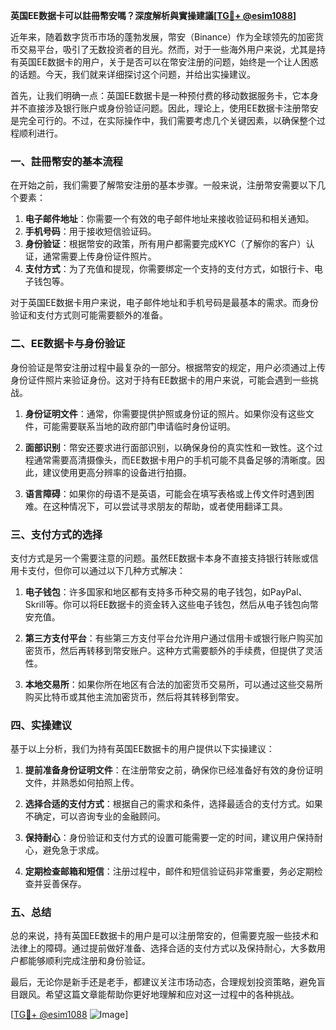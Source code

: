 **英国EE数据卡可以註冊幣安嗎？深度解析與實操建議[[TG💪+ @esim1088](https://t.me/s/esim1088)]**

近年来，随着数字货币市场的蓬勃发展，幣安（Binance）作为全球领先的加密货币交易平台，吸引了无数投资者的目光。然而，对于一些海外用户来说，尤其是持有英国EE数据卡的用户，关于是否可以在幣安注册的问题，始终是一个让人困惑的话题。今天，我们就来详细探讨这个问题，并给出实操建议。

首先，让我们明确一点：英国EE数据卡是一种预付费的移动数据服务卡，它本身并不直接涉及银行账户或身份验证问题。因此，理论上，使用EE数据卡注册幣安是完全可行的。不过，在实际操作中，我们需要考虑几个关键因素，以确保整个过程顺利进行。

### **一、註冊幣安的基本流程**

在开始之前，我们需要了解幣安注册的基本步骤。一般来说，注册幣安需要以下几个要素：

1. **电子邮件地址**：你需要一个有效的电子邮件地址来接收验证码和相关通知。
2. **手机号码**：用于接收短信验证码。
3. **身份验证**：根据幣安的政策，所有用户都需要完成KYC（了解你的客户）认证，通常需要上传身份证件照片。
4. **支付方式**：为了充值和提现，你需要绑定一个支持的支付方式，如银行卡、电子钱包等。

对于英国EE数据卡用户来说，电子邮件地址和手机号码是最基本的需求。而身份验证和支付方式则可能需要额外的准备。

### **二、EE数据卡与身份验证**

身份验证是幣安注册过程中最复杂的一部分。根据幣安的规定，用户必须通过上传身份证件照片来验证身份。这对于持有EE数据卡的用户来说，可能会遇到一些挑战。

1. **身份证明文件**：通常，你需要提供护照或身份证的照片。如果你没有这些文件，可能需要联系当地的政府部门申请临时身份证明。
   
2. **面部识别**：幣安还要求进行面部识别，以确保身份的真实性和一致性。这个过程通常需要高清摄像头，而EE数据卡用户的手机可能不具备足够的清晰度。因此，建议使用更高分辨率的设备进行拍摄。

3. **语言障碍**：如果你的母语不是英语，可能会在填写表格或上传文件时遇到困难。在这种情况下，可以尝试寻求朋友的帮助，或者使用翻译工具。

### **三、支付方式的选择**

支付方式是另一个需要注意的问题。虽然EE数据卡本身不直接支持银行转账或信用卡支付，但你可以通过以下几种方式解决：

1. **电子钱包**：许多国家和地区都有支持多币种交易的电子钱包，如PayPal、Skrill等。你可以将EE数据卡的资金转入这些电子钱包，然后从电子钱包向幣安充值。

2. **第三方支付平台**：有些第三方支付平台允许用户通过信用卡或银行账户购买加密货币，然后再转移到幣安账户。这种方式需要额外的手续费，但提供了灵活性。

3. **本地交易所**：如果你所在地区有合法的加密货币交易所，可以通过这些交易所购买比特币或其他主流加密货币，然后将其转移到幣安。

### **四、实操建议**

基于以上分析，我们为持有英国EE数据卡的用户提供以下实操建议：

1. **提前准备身份证明文件**：在注册幣安之前，确保你已经准备好有效的身份证明文件，并熟悉如何拍照上传。

2. **选择合适的支付方式**：根据自己的需求和条件，选择最适合的支付方式。如果不确定，可以咨询专业的金融顾问。

3. **保持耐心**：身份验证和支付方式的设置可能需要一定的时间，建议用户保持耐心，避免急于求成。

4. **定期检查邮箱和短信**：注册过程中，邮件和短信验证码非常重要，务必定期检查并妥善保存。

### **五、总结**

总的来说，持有英国EE数据卡的用户是可以注册幣安的，但需要克服一些技术和法律上的障碍。通过提前做好准备、选择合适的支付方式以及保持耐心，大多数用户都能够顺利完成注册和身份验证。

最后，无论你是新手还是老手，都建议关注市场动态，合理规划投资策略，避免盲目跟风。希望这篇文章能帮助你更好地理解和应对这一过程中的各种挑战。

[[TG💪+ @esim1088](https://t.me/s/esim1088) ![Image](https://i.postimg.cc/4NQfJmqS/Snipaste-2025-05-13-00-14-12.png)]